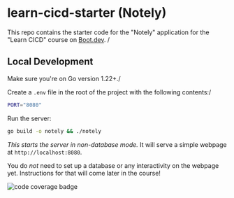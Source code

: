 # learn-cicd-starter (Notely)

This repo contains the starter code for the "Notely" application for the "Learn CICD" course on [Boot.dev](https://boot.dev).
/
## Local Development

Make sure you're on Go version 1.22+./

Create a `.env` file in the root of the project with the following contents:/

```bash
PORT="8080"
```

Run the server:

```bash
go build -o notely && ./notely
```

*This starts the server in non-database mode.* It will serve a simple webpage at `http://localhost:8080`.

You do *not* need to set up a database or any interactivity on the webpage yet. Instructions for that will come later in the course!

![code coverage badge](https://github.com/EdoardoPanzeri1/learn-cicd-starter/actions/workflows/Tests.yml/badge.svg)
